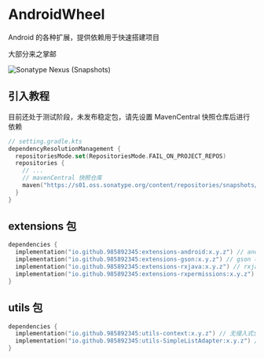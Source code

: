 # AndroidWheel

Android 的各种扩展，提供依赖用于快速搭建项目

大部分来之掌邮

![Sonatype Nexus (Snapshots)](https://img.shields.io/nexus/s/io.github.985892345/extensions-android?server=https://s01.oss.sonatype.org&label=AndroidWheel)  

## 引入教程
目前还处于测试阶段，未发布稳定包，请先设置 MavenCentral 快照仓库后进行依赖
```kotlin
// setting.gradle.kts
dependencyResolutionManagement {
  repositoriesMode.set(RepositoriesMode.FAIL_ON_PROJECT_REPOS)
  repositories {
    // ...
    // mavenCentral 快照仓库
    maven("https://s01.oss.sonatype.org/content/repositories/snapshots/")
  }
}
```

## extensions 包

```kotlin
dependencies {
  implementation("io.github.985892345:extensions-android:x.y.z") // android 相关扩展
  implementation("io.github.985892345:extensions-gson:x.y.z") // gson 相关扩展
  implementation("io.github.985892345:extensions-rxjava:x.y.z") // rxjava 相关扩展
  implementation("io.github.985892345:extensions-rxpermissions:x.y.z") // rxpermissions 相关扩展
}
```

## utils 包

```kotlin
dependencies {
  implementation("io.github.985892345:utils-context:x.y.z") // 无侵入式全局 context
  implementation("io.github.985892345:utils-SimpleListAdapter:x.y.z") // ListAdpter 封装
}
```

